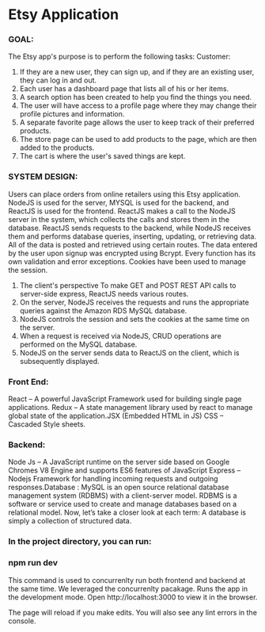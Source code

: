 # Etsy Application

### __GOAL:__ ###

The Etsy app's purpose is to perform the following tasks:
Customer:
1) If they are a new user, they can sign up, and if they are an existing user, they can log in and out.
2) Each user has a dashboard page that lists all of his or her items.
3) A search option has been created to help you find the things you need.
4) The user will have access to a profile page where they may change their profile pictures and information.
5) A separate favorite page allows the user to keep track of their preferred products.
6) The store page can be used to add products to the page, which are then added to the products.
7) The cart is where the user's saved things are kept.


### __SYSTEM DESIGN:__ ###
Users can place orders from online retailers using this Etsy application. NodeJS is used for the server, MYSQL is used for the backend, and ReactJS is used for the frontend. ReactJS makes a call to the NodeJS server in the system, which collects the calls and stores them in the database. ReactJS sends requests to the backend, while NodeJS receives them and performs database queries, inserting, updating, or retrieving data. All of the data is posted and retrieved using certain routes. The data entered by the user upon signup was encrypted using Bcrypt. Every function has its own validation and error exceptions. Cookies have been used to manage the session.
1) The client's perspective To make GET and POST REST API calls to server-side express, ReactJS needs various routes.
2) On the server, NodeJS receives the requests and runs the appropriate queries against the Amazon RDS MySQL database.
3) NodeJS controls the session and sets the cookies at the same time on the server.
4) When a request is received via NodeJS, CRUD operations are performed on the MySQL database.
5) NodeJS on the server sends data to ReactJS on the client, which is subsequently displayed.


### __Front End:__ ###
React – A powerful JavaScript Framework used for building single page applications. Redux – A state management library used by react to 
manage global state of the application.JSX (Embedded HTML in JS) CSS – Cascaded Style sheets.

### __Backend:__ ###
Node Js – A JavaScript runtime on the server side based on Google Chromes V8 Engine and supports ES6 features of JavaScript Express – Nodejs Framework for handling incoming requests and outgoing responses.Database : MySQL is an open source relational database management system (RDBMS) with a client-server model. RDBMS is a software or service used to create and manage databases based on a relational model. Now, let’s take a closer look at each term: A database is simply a collection of structured data.

### __In the project directory, you can run:__ ###
### __npm run dev__ ###
This command is used to concurrenlty run both frontend and backend at the same time. We leveraged the concurrenlty pacakage. 
Runs the app in the development mode.
Open http://localhost:3000 to view it in the browser.

The page will reload if you make edits.
You will also see any lint errors in the console.
